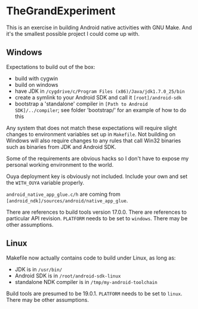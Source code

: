 TheGrandExperiment
==================

This is an exercise in building Android native activities with GNU Make.
And it's the smallest possible project I could come up with.

Windows
-------

Expectations to build out of the box:

* build with cygwin
* build on windows
* have JDK in `/cygdrive/c/Program Files (x86)/Java/jdk1.7.0_25/bin`
* create a symlink to your Android SDK and call it `[root]/android-sdk`
* bootstrap a 'standalone' compiler in `[Path to Android SDK]/../compiler`; 
  see folder 'bootstrap/' for an example of how to do this

Any system that does not match these expectations will require slight 
changes to environment variables set up in `Makefile`. Not building on
Windows will also require changes to any rules that call Win32 binaries
such as binaries from JDK and Android SDK.

Some of the requirements are obvious hacks so I don't have to expose my
personal working environment to the world.

Ouya deployment key is obviously not included. Include your own and
set the `WITH_OUYA` variable properly.

`android_native_app_glue.c/h` are coming from 
`[android_ndk]/sources/android/native_app_glue`.

There are references to build tools version 17.0.0. There are references
to particular API revision. `PLATFORM` needs to be set to `windows`.
There may be other assumptions.

Linux
-----
Makefile now actually contains code to build under Linux, as long as:

* JDK is in `/usr/bin/`
* Android SDK is in `/root/android-sdk-linux`
* standalone NDK compiler is in `/tmp/my-android-toolchain`

Build tools are presumed to be 19.0.1. `PLATFORM` needs to be set to
`linux`. There may be other assumptions.
